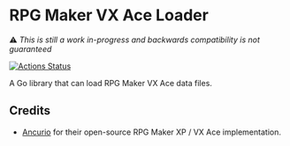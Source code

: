 # RPG Maker VX Ace Loader

⚠️ *This is still a work in-progress and backwards compatibility is not guaranteed*

[![Actions Status](https://github.com/silbinarywolf/rmvx/workflows/Go/badge.svg)](https://github.com/silbinarywolf/rmvx/actions)

A Go library that can load RPG Maker VX Ace data files.

## Credits

- [Ancurio](https://github.com/Ancurio/mkxp) for their open-source RPG Maker XP / VX Ace implementation.
